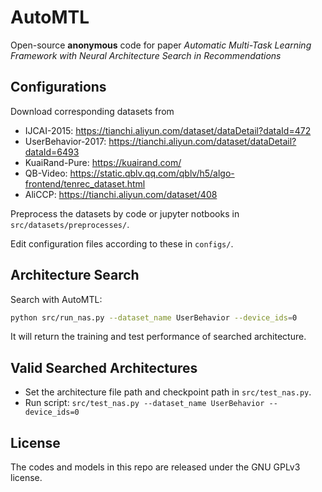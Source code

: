 # AutoMTL

Open-source **anonymous** code for paper *Automatic Multi-Task Learning Framework with Neural
Architecture Search in Recommendations*

## Configurations

Download corresponding datasets from

- IJCAI-2015: https://tianchi.aliyun.com/dataset/dataDetail?dataId=472
- UserBehavior-2017: https://tianchi.aliyun.com/dataset/dataDetail?dataId=6493
- KuaiRand-Pure: https://kuairand.com/
- QB-Video: https://static.qblv.qq.com/qblv/h5/algo-frontend/tenrec_dataset.html
- AliCCP: https://tianchi.aliyun.com/dataset/408

Preprocess the datasets by code or jupyter notbooks in `src/datasets/preprocesses/`.

Edit configuration files according to these in `configs/`.

## Architecture Search

Search with AutoMTL: 
```bash
python src/run_nas.py --dataset_name UserBehavior --device_ids=0
```

It will return the training and test performance of searched architecture.

## Valid Searched Architectures

- Set the architecture file path and checkpoint path in `src/test_nas.py`.
- Run script: `src/test_nas.py --dataset_name UserBehavior --device_ids=0`


## License

The codes and models in this repo are released under the GNU GPLv3 license.